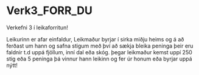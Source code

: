 # Verk3_FORR_DU
Verkefni 3 í leikaforritun!


Leikurinn er afar einfaldur, Leikmaður byrjar í sirka miðju heims og á að ferðast um hann og safna stigum með því að sækja bleika peninga
þeir eru faldnir t.d uppá fjöllum, inní dal eða skóg. þegar leikmaður kemst uppí 250 stig eða 5 peninga þá vinnur hann leikinn og fer úr honum eða byrjar uppá nýtt!

